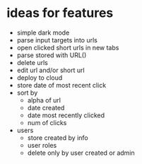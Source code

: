 # ideas for features

* simple dark mode
* parse input targets into urls
* open clicked short urls in new tabs
* parse stored with URL()
* delete urls
* edit url and/or short url
* deploy to cloud
* store date of most recent click
* sort by
  * alpha of url
  * date created
  * date most recently clicked
  * num of clicks
* users
  * store created by info
  * user roles
  * delete only by user created or admin
